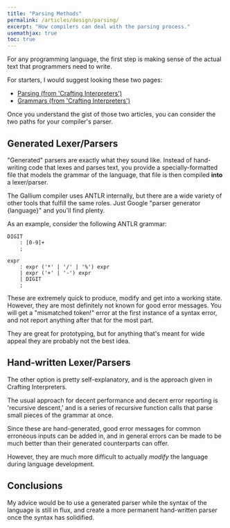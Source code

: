 ```yaml
---
title: "Parsing Methods"
permalink: /articles/design/parsing/
excerpt: "How compilers can deal with the parsing process."
usemathjax: true
toc: true
---
```


For any programming language, the first step is making sense of the actual
text that programmers need to write. 

For starters, I would suggest looking these two pages:

- [Parsing (from 'Crafting Interpreters')](https://craftinginterpreters.com/parsing-expressions.html)
- [Grammars (from 'Crafting Interpreters')](https://craftinginterpreters.com/representing-code.html)

Once you understand the gist of those two articles, you can consider the two
paths for your compiler's parser.

## Generated Lexer/Parsers

"Generated" parsers are exactly what they sound like. Instead of hand-writing code
that lexes and parses text, you provide a specially-formatted file that models
the grammar of the language, that file is then compiled **into** a lexer/parser. 

The Gallium compiler uses ANTLR internally, but there are a wide variety of
other tools that fulfill the same roles. Just Google "parser generator {language}"
and you'll find plenty.

As an example, consider the following ANTLR grammar:

```
DIGIT
    : [0-9]+
    ;

expr
    : expr ('*' | '/' | '%') expr
    | expr ('+' | '-') expr
    | DIGIT
    ;
```

These are extremely quick to produce, modify and get into a working state. However,
they are most definitely not known for good error messages. You will get a 
"mismatched token!" error at the first instance of a syntax error, and not report
anything after that for the most part. 

They are great for prototyping, but for anything that's meant for wide appeal
they are probably not the best idea.

## Hand-written Lexer/Parsers

The other option is pretty self-explanatory, and is the approach given in
Crafting Interpreters. 

The usual approach for decent performance and decent error reporting is
'recursive descent,' and is a series of recursive function calls that
parse small pieces of the grammar at once. 

Since these are hand-generated, good error messages for common erroneous inputs
can be added in, and in general errors can be made to be much better than their
generated counterparts can offer. 

However, they are much more difficult to actually *modify* the language during
language development.

## Conclusions

My advice would be to use a generated parser while the syntax of the
language is still in flux, and create a more permanent hand-written parser once
the syntax has solidified.